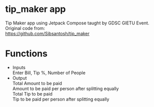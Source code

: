 # tip_maker app
Tip Maker app using Jetpack Compose taught by GDSC GIETU Event.  
Original code from:  
https://github.com/Sibsantosh/tip_maker  
 
# Functions
* Inputs  
Enter Bill, Tip %, Number of People
* Output  
Total Amount to be paid  
Amount to be paid per person after splitting equally  
Total Tip to be paid  
Tip to be paid per person after splitting equally  
